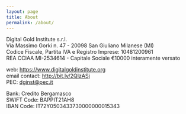```yaml
---
layout: page
title: About
permalink: /about/
---
```


Digital Gold Institute s.r.l.  
Via Massimo Gorki n. 47 - 20098 San Giuliano Milanese (MI)  
Codice Fiscale, Partita IVA e Registro Imprese: 10481200961  
REA CCIAA MI-2534614 - Capitale Sociale €10000 interamente versato

web: <https://www.digitalgoldinstitute.org>  
email contact: <http://bit.ly/2QIzASj>  
PEC: [dginst@pec.it](mailto:dginst@pec.it)

Bank: Credito Bergamasco  
SWIFT Code: BAPPIT21AH8  
IBAN Code: IT72Y0503433730000000015343
